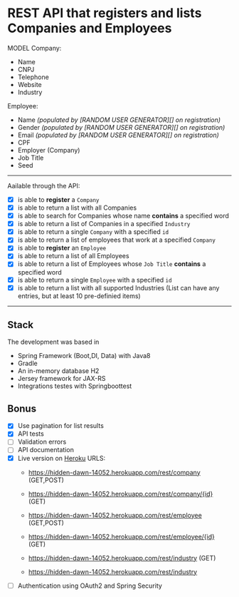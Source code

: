 #   **REST API** that registers and lists Companies and Employees
MODEL
Company:

- Name
- CNPJ
- Telephone
- Website
- Industry

Employee:
- Name *(populated by [RANDOM USER GENERATOR][] on registration)*
- Gender *(populated by [RANDOM USER GENERATOR][] on registration)*
- Email *(populated by [RANDOM USER GENERATOR][] on registration)*
- CPF
- Employer (Company)
- Job Title
- Seed

---
Aailable through the API:

 - [X] is able to **register** a `Company`
 - [X] is able to return a list with all Companies
 - [X] is able to search for Companies whose name **contains** a specified word
 - [X] is able to return a list of Companies in a specified `Industry`
 - [X] is able to return a single `Company` with a specified `id`
 - [X] is able to return a list of employees that work at a specified `Company`
 - [X] is able to **register** an `Employee`
 - [X] is able to return a list of all Employees
 - [X] is able to return a list of Employees whose `Job Title` **contains** a specified word
 - [X] is able to return a single `Employee` with a specified `id`
 - [X] is able to return a list with all supported Industries (List can have any entries, but at least 10 pre-definied items)

---
## Stack

The development was based in
 - Spring Framework (Boot,DI, Data) with Java8
 - Gradle
 - An in-memory database H2
 - Jersey framework for JAX-RS
 - Integrations testes with Springboottest

## Bonus

 - [X] Use pagination for list results
 - [X] API tests
 - [ ] Validation errors
 - [ ] API documentation
 - [X] Live version on [Heroku](https://heroku.com)
 	URLS:
 	- https://hidden-dawn-14052.herokuapp.com/rest/company (GET,POST)
 	- https://hidden-dawn-14052.herokuapp.com/rest/company/{id} (GET)
 	- https://hidden-dawn-14052.herokuapp.com/rest/employee (GET,POST)
 	- https://hidden-dawn-14052.herokuapp.com/rest/employee/{id} (GET)
 	- https://hidden-dawn-14052.herokuapp.com/rest/industry (GET)
 
 	- https://hidden-dawn-14052.herokuapp.com/rest/industry
 - [ ] Authentication using OAuth2 and Spring Security
